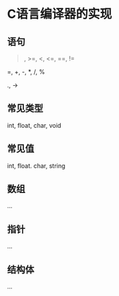 # C语言编译器的实现

## 语句
>, >=, <, <=, ==, !=

=, +, -, *, /, %

., ->

## 常见类型
int, float, char, void
## 常见值
int, float. char, string
## 数组
...
## 指针
...
## 结构体
...